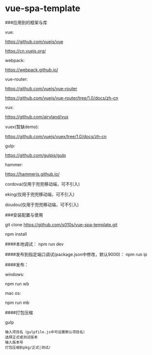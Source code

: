 # vue-spa-template


###应用到的框架与库

vue:

https://github.com/vuejs/vue

https://cn.vuejs.org/

webpack:

https://webpack.github.io/

vue-router:

https://github.com/vuejs/vue-router

https://github.com/vuejs/vue-router/tree/1.0/docs/zh-cn

vux:

https://github.com/airyland/vux

vuex(暂缺demo):

https://github.com/vuejs/vuex/tree/1.0/docs/zh-cn

gulp:

https://github.com/gulpjs/gulp

hammer:

https://hammerjs.github.io/

cordova(仅用于兜兜移动端，可不引入)

eking(仅用于兜兜移动端，可不引入)

doudou(仅用于兜兜移动端，可不引入)


###安装配置与使用

git clone https://github.com/s010s/vue-spa-template.git

npm install

####本地调试：
npm run dev

####发布到指定端口调试(package.json中修改，默认9000)：
npm run ip

####发布：

windows:

npm run wb

mac os:

npm run mb

####打包压缩

gulp

```
输入项目名（gulpfile.js中可设置默认项目名）
选择正式或测试版本
输入版本号
打包压缩到pkg/正式|测试/
```